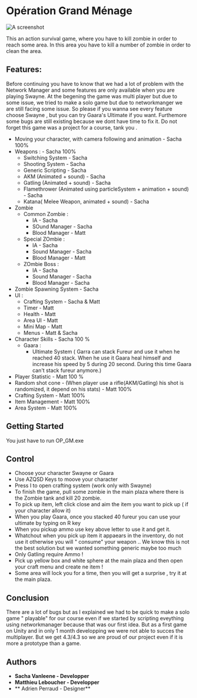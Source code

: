 # Opération Grand Ménage

![A screenshot](screenshot.png)

This an action survival game, where you have to kill zombie in order to reach some area.
In this area you have to kill a number of zombie in order to clean the area.

## Features:
Before continuing you have to know that we had a lot of problem with the  Network Manager and some features are only available when you are playing Swayne. At the begening the game was multi player but due to some issue, we tried to make a solo game but due to networkmanger we are still facing some issue. So please if you wanna see every feature choose Swayne , but you can try Gaara's Ultimate if you want. Furthemore some bugs are still existing because we dont have time to fix it. Do not forget this game was a project for a course, tank you .

- Moving your character, with camera following and animation - Sacha 100%
- Weapons : - Sacha 100%
	- Switching System - Sacha
	- Shooting System - Sacha
	- Generic Scripting - Sacha
	- AKM (Animated + sound) - Sacha
	- Gatling (Animated + sound) - Sacha
	- Flamethrower (Animated using particleSystem + animation + sound) - Sacha
	- Katana( Melee Weapon, animated + sound) - Sacha
- Zombie
	- Common Zombie : 
		- IA - Sacha
		- SOund Manager - Sacha
		- Blood Manager - Matt
	- Special ZOmbie : 
		- IA - Sacha
		- Sound Manager - Sacha
		- Blood Manager - Matt
	- ZOmbie Boss : 
		- IA - Sacha
		- Sound Manager - Sacha
		- Blood Manager - Sacha
- Zombie Spawning System  - Sacha
- UI : 
	- Crafting System - Sacha & Matt
	- Timer - Matt
	- Health - Matt
	- Area UI - Matt
	- Mini Map - Matt
	- Menus - Matt & Sacha
- Character Skills - Sacha 100 %
	- Gaara : 
		- Ultimate System ( Garra can stack Fureur and use it when he reached 40 stack. When he use it Gaara heal himself and increase his speed by 5 during 20 second. During this time Gaara can't stack fureur anymore.)
- Player Statistic - Matt 100 %
- Random shot cone - (When player use a rifle(AKM/Gatling) his shot is randomized, it depend on his stats) - Matt 100%
- Crafting System - Matt 100%
- Item Management - Matt 100%
- Area System - Matt 100%
## Getting Started

You just have to run OP_GM.exe
 
## Control
- Choose your character Swayne or Gaara 
- Use AZQSD Keys to moove your character
- Press I to open crafting system (work only with Swayne)
- To finish the game, pull some zombie in the main plaza where there is the Zombie tank and kill 20 zombie.
- To pick up item, left click close and aim the item you want to pick up ( if your character allow it)
- When you play Gaara, once you stacked 40 fureur you can use your ultimate by typing on R key 
- When you pickup ammo use key above letter to use it and get it.
- Whatchout when you pick up item it appaears in the inventory, do not use it otherwise you will " consume" your weapon .. We know this is not the best solution but we wanted something generic maybe too much
- Only Gatling require Ammo ! 
- Pick up yellow box and white sphere at the main plaza and then open your craft menu and create ne item !
- Some area will lock you for a time, then you will get a surprise , try it at the main plaza.



## Conclusion
There are a lot of bugs but as I explained we had to be quick to make a solo game " playable" for our course even if we started by scripting eveything using networkmanager because that was our first idea. But as a first game on Unity and in only 1 month developping we were not able to succes the multiplayer. But we get 4.3/4.3 so we are proud of our project even if it is more a prototype than a game.
## Authors

* **Sacha Vanleene - Developper** 
* **Matthieu Leboucher - Developper**
* ** Adrien Perraud - Designer**
